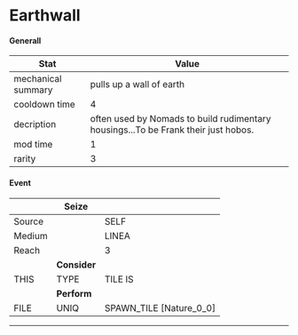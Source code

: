 

# **Earthwall**


#### **Generall**
| Stat | Value | 
|  --  |  --  | 
| mechanical summary | pulls up a wall of earth | 
| cooldown time | 4 | 
| decription | often used by Nomads to build rudimentary housings...To be Frank their just hobos. | 
| mod time | 1 | 
| rarity | 3 | 



#### **Event**
|  | **Seize** |  | 
|  --  |  --  |  --  | 
| Source |  | SELF | 
| Medium |  | LINEA | 
| Reach |  | 3 | 
|  | **Consider** |  | 
| THIS | TYPE | TILE IS | 
|  | **Perform** |  | 
| FILE | UNIQ | SPAWN_TILE [Nature_0_0] | 

-----  

